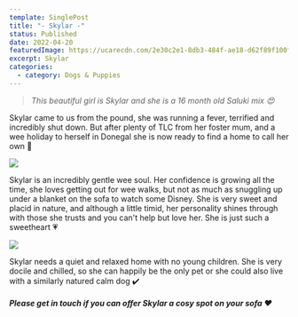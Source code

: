 ```yaml
---
template: SinglePost
title: "- Skylar -"
status: Published
date: 2022-04-20
featuredImage: https://ucarecdn.com/2e30c2e1-8db3-484f-ae18-d62f89f100fc/-/crop/1103x824/0,322/-/preview/
excerpt: Skylar
categories:
  - category: Dogs & Puppies
---
```

> *This beautiful girl is Skylar and she is a 16 month old Saluki mix 😍*

Skylar came to us from the pound, she was running a fever, terrified and incredibly shut down. But after plenty of TLC from her foster mum, and a wee holiday to herself in Donegal she is now ready to find a home to call her own 🏡

![](https://ucarecdn.com/bfc6bc0d-b15f-4c26-9d3c-a30b53ac0de8/)

Skylar is an incredibly gentle wee soul. Her confidence is growing all the time, she loves getting out for wee walks, but not as much as snuggling up under a blanket on the sofa to watch some Disney. She is very sweet and placid in nature, and although a little timid, her personality shines through with those she trusts and you can't help but love her. She is just such a sweetheart 💗

![](https://ucarecdn.com/0e4da4ec-baa5-4db1-b6a8-e0627587e57a/)

Skylar needs a quiet and relaxed home with no young children. She is very docile and chilled, so she can happily be the only pet or she could also live with a similarly natured calm dog ✔️\
\
***Please get in touch if you can offer Skylar a cosy spot on your sofa ❤️***